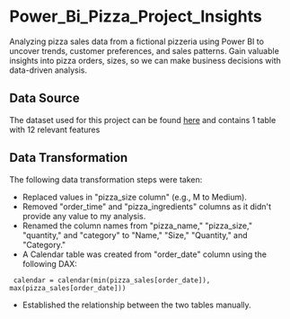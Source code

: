 # Power_Bi_Pizza_Project_Insights
Analyzing pizza sales data from a fictional pizzeria using Power BI to uncover trends, customer preferences, and sales patterns. Gain valuable insights into pizza orders, sizes, so we can make business decisions with data-driven analysis.
## Data Source
The dataset used for this project can be found [here](https://www.kaggle.com/datasets/shilongzhuang/pizza-sales) and contains 1 table with 12 relevant features
## Data Transformation
The following data transformation steps were taken:
- Replaced values in "pizza_size column" (e.g., M to Medium).
- Removed "order_time" and "pizza_ingredients" columns as it didn't provide any value to my analysis.
- Renamed the column names from "pizza_name," "pizza_size," "quantity," and "category" to "Name," "Size," "Quantity," and "Category." 
-	A Calendar table was created from "order_date" column using the following DAX:
  
` calendar = calendar(min(pizza_sales[order_date]), max(pizza_sales[order_date]))`
-	Established the relationship between the two tables manually.





